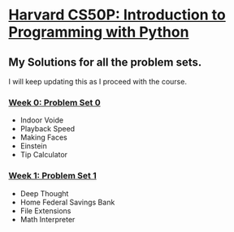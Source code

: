 # [Harvard CS50P: Introduction to Programming with Python](https://cs50.harvard.edu/python/2022/)
## My Solutions for all the problem sets.
I will keep updating this as I proceed with the course.

### [Week 0: Problem Set 0](https://github.com/athxrva07/CS50-Python/tree/6318c5832fd93dd56e34b8f139606a0b8ad5f08d/Problem%20Set%200)
* Indoor Voide
* Playback Speed
* Making Faces
* Einstein
* Tip Calculator

### [Week 1: Problem Set 1](https://github.com/athxrva07/CS50-Python/tree/b9ff2c73bbc9ef90fe2a72b5087b16e606606994/Problem%20Set%201)
* Deep Thought
* Home Federal Savings Bank
* File Extensions
* Math Interpreter
